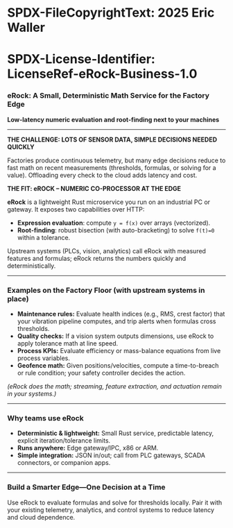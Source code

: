 # SPDX-FileCopyrightText: 2025 Eric Waller
# SPDX-License-Identifier: LicenseRef-eRock-Business-1.0

### eRock: A Small, Deterministic Math Service for the Factory Edge

**Low-latency numeric evaluation and root-finding next to your machines**

---

**THE CHALLENGE: LOTS OF SENSOR DATA, SIMPLE DECISIONS NEEDED QUICKLY**

Factories produce continuous telemetry, but many edge decisions reduce to fast math on recent measurements (thresholds, formulas, or solving for a value). Offloading every check to the cloud adds latency and cost.

**THE FIT: eROCK – NUMERIC CO-PROCESSOR AT THE EDGE**

**eRock** is a lightweight Rust microservice you run on an industrial PC or gateway. It exposes two capabilities over HTTP:

- **Expression evaluation**: compute `y = f(x)` over arrays (vectorized).
- **Root-finding**: robust bisection (with auto-bracketing) to solve `f(t)=0` within a tolerance.

Upstream systems (PLCs, vision, analytics) call eRock with measured features and formulas; eRock returns the numbers quickly and deterministically.

---

### Examples on the Factory Floor (with upstream systems in place)

- **Maintenance rules:** Evaluate health indices (e.g., RMS, crest factor) that your vibration pipeline computes, and trip alerts when formulas cross thresholds.  
- **Quality checks:** If a vision system outputs dimensions, use eRock to apply tolerance math at line speed.  
- **Process KPIs:** Evaluate efficiency or mass-balance equations from live process variables.  
- **Geofence math:** Given positions/velocities, compute a time-to-breach or rule condition; your safety controller decides the action.

*(eRock does the math; streaming, feature extraction, and actuation remain in your systems.)*

---

### Why teams use eRock

- **Deterministic & lightweight:** Small Rust service, predictable latency, explicit iteration/tolerance limits.  
- **Runs anywhere:** Edge gateway/IPC, x86 or ARM.  
- **Simple integration:** JSON in/out; call from PLC gateways, SCADA connectors, or companion apps.

---

### Build a Smarter Edge—One Decision at a Time

Use eRock to evaluate formulas and solve for thresholds locally. Pair it with your existing telemetry, analytics, and control systems to reduce latency and cloud dependence.
